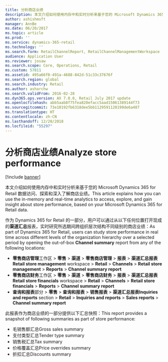 ```yaml
---
title: 分析商店业绩
description: 本文介绍如何使用内存中和实时分析来基于您的 Microsoft Dynamics 365 for Retail 数据访问、探索和深入了解商店业绩。
author: ashishmsft
manager: AnnBe
ms.date: 06/20/2017
ms.topic: article
ms.prod: ''
ms.service: dynamics-365-retail
ms.technology: ''
ms.search.form: RetailChannelReport, RetailChannelManagementWorkspace
audience: Application User
ms.reviewer: josaw
ms.search.scope: Core, Operations, Retail
ms.custom: 57811
ms.assetid: 495a66f0-491a-4688-842d-51c33c37676f
ms.search.region: global
ms.search.industry: Retail
ms.author: asharchw
ms.search.validFrom: 2016-02-28
ms.dyn365.ops.version: AX 7.0.0, Retail July 2017 update
ms.openlocfilehash: abb5aab8f75fea820efacc5aad15061389144f73
ms.sourcegitcommit: 73e10192fb6318dee5bb1129591120199de6a487
ms.translationtype: HT
ms.contentlocale: zh-CN
ms.lasthandoff: 12/20/2018
ms.locfileid: "55297"
---
```

# <a name="analyze-store-performance"></a><span data-ttu-id="cb638-103">分析商店业绩</span><span class="sxs-lookup"><span data-stu-id="cb638-103">Analyze store performance</span></span>

[!include [banner](includes/banner.md)]

<span data-ttu-id="cb638-104">本文介绍如何使用内存中和实时分析来基于您的 Microsoft Dynamics 365 for Retail 数据访问、探索和深入了解商店业绩。</span><span class="sxs-lookup"><span data-stu-id="cb638-104">This article explains how you can use the in-memory and real-time analytics to access, explore, and gain insight about store performance, based on your Microsoft Dynamics 365 for Retail data.</span></span> 

<span data-ttu-id="cb638-105">作为 Dynamics 365 for Retail 的一部分，用户可以通过从以下任何位置打开现成的**渠道汇总**报表，实时研究所选期间跨组织层次结构不同级别的商店业绩：</span><span class="sxs-lookup"><span data-stu-id="cb638-105">As part of Dynamics 365 for Retail, users can study store performance in real time across different levels of the organization hierarchy over a selected period by opening the out-of-box **Channel summary** report from any of the following locations:</span></span>

-   <span data-ttu-id="cb638-106">**零售商店管理**工作区 &gt; **零售** &gt; **渠道** &gt; **零售商店管理** &gt; **报表** &gt; **渠道汇总报表**</span><span class="sxs-lookup"><span data-stu-id="cb638-106">**Retail store management** workspace &gt; **Retail** &gt; **Channels** &gt; **Retail store management** &gt; **Reports** &gt; **Channel summary report**</span></span>
-   <span data-ttu-id="cb638-107">**零售商店财务**工作区 &gt; **零售** &gt; **渠道** &gt; **零售商店财务** &gt; **报表** &gt; **渠道汇总报表**</span><span class="sxs-lookup"><span data-stu-id="cb638-107">**Retail store financials** workspace &gt; **Retail** &gt; **Channels** &gt; **Retail store financials** &gt; **Reports** &gt; **Channel summary report**</span></span>
-   <span data-ttu-id="cb638-108">**查询和报表**部分 &gt; **零售** &gt; **查询和报表** &gt; **销售报表** &gt; **渠道汇总报表**</span><span class="sxs-lookup"><span data-stu-id="cb638-108">**Inquiries and reports** section &gt; **Retail** &gt; **Inquiries and reports** &gt; **Sales reports** &gt; **Channel summary report**</span></span>

<span data-ttu-id="cb638-109">此报表作为商店业绩的一部分提供以下汇总快照：</span><span class="sxs-lookup"><span data-stu-id="cb638-109">This report provides a snapshot of following summaries as part of store performance:</span></span>

-   <span data-ttu-id="cb638-110">毛销售额汇总</span><span class="sxs-lookup"><span data-stu-id="cb638-110">Gross sales summary</span></span>
-   <span data-ttu-id="cb638-111">支付类型汇总</span><span class="sxs-lookup"><span data-stu-id="cb638-111">Tender type summary</span></span>
-   <span data-ttu-id="cb638-112">销售税汇总</span><span class="sxs-lookup"><span data-stu-id="cb638-112">Tax summary</span></span>
-   <span data-ttu-id="cb638-113">价格覆盖汇总</span><span class="sxs-lookup"><span data-stu-id="cb638-113">Price overrides summary</span></span>
-   <span data-ttu-id="cb638-114">折扣汇总</span><span class="sxs-lookup"><span data-stu-id="cb638-114">Discounts summary</span></span>


